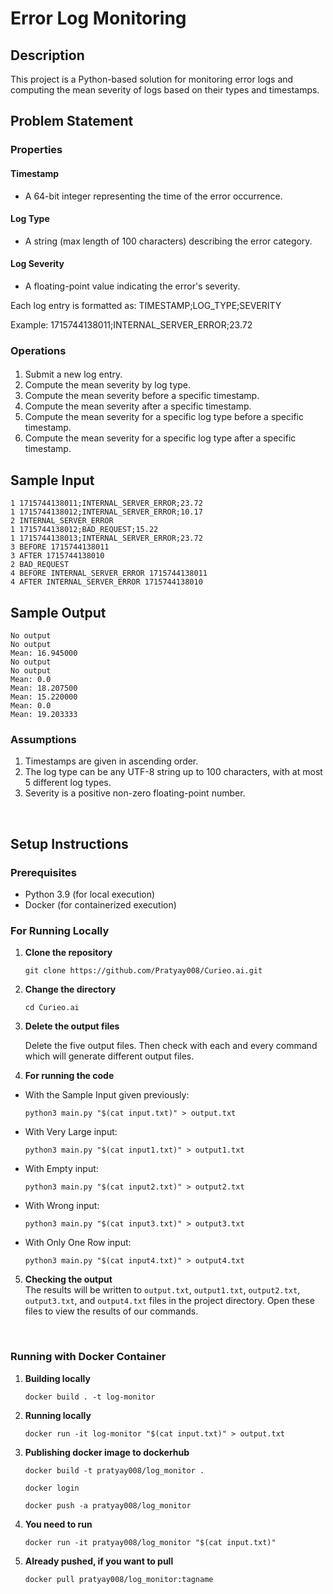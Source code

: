 # Error Log Monitoring

## Description

This project is a Python-based solution for monitoring error logs and computing the mean severity of logs based on their types and timestamps.


## Problem Statement
### Properties

#### Timestamp 
- A 64-bit integer representing the time of the error occurrence.

#### Log Type 
- A string (max length of 100 characters) describing the error category.

#### Log Severity 
- A floating-point value indicating the error's severity.

Each log entry is formatted as: TIMESTAMP;LOG_TYPE;SEVERITY

Example: 1715744138011;INTERNAL_SERVER_ERROR;23.72


### Operations
#### 
1. Submit a new log entry.
2. Compute the mean severity by log type.
3. Compute the mean severity before a specific timestamp.
4. Compute the mean severity after a specific timestamp.
5. Compute the mean severity for a specific log type before a specific timestamp.
6. Compute the mean severity for a specific log type after a specific timestamp.



## Sample Input

```
1 1715744138011;INTERNAL_SERVER_ERROR;23.72
1 1715744138012;INTERNAL_SERVER_ERROR;10.17
2 INTERNAL_SERVER_ERROR
1 1715744138012;BAD_REQUEST;15.22
1 1715744138013;INTERNAL_SERVER_ERROR;23.72
3 BEFORE 1715744138011
3 AFTER 1715744138010
2 BAD_REQUEST
4 BEFORE INTERNAL_SERVER_ERROR 1715744138011
4 AFTER INTERNAL_SERVER_ERROR 1715744138010
```


## Sample Output

```
No output
No output
Mean: 16.945000
No output
No output
Mean: 0.0
Mean: 18.207500
Mean: 15.220000
Mean: 0.0
Mean: 19.203333
```


### Assumptions

1. Timestamps are given in ascending order.
2. The log type can be any UTF-8 string up to 100 characters, with at most 5 different log types.
3. Severity is a positive non-zero floating-point number.


<br/>


## Setup Instructions

### Prerequisites

- Python 3.9 (for local execution)
- Docker (for containerized execution)

### For Running Locally

1. **Clone the repository**

   ```
   git clone https://github.com/Pratyay008/Curieo.ai.git
   ```

2. **Change the directory**

   ```
   cd Curieo.ai
   ```

3. **Delete the output files**

   Delete the five output files. Then check with each and every command which will  generate different output files.

4. **For running the code**   



- With the Sample Input given previously: 

   ```
   python3 main.py "$(cat input.txt)" > output.txt
   ```
- With Very Large input: 

   ```
   python3 main.py "$(cat input1.txt)" > output1.txt
   ```
- With Empty input: 

   ```
   python3 main.py "$(cat input2.txt)" > output2.txt
   ```
- With Wrong input: 

   ```
   python3 main.py "$(cat input3.txt)" > output3.txt
   ```
- With Only One Row input: 

   ```
   python3 main.py "$(cat input4.txt)" > output4.txt
   ```



5. **Checking the output**  
   The results will be written to `output.txt`, `output1.txt`, `output2.txt`, `output3.txt`, and `output4.txt` files in the project directory. Open these files to view the results of our commands.

<br/>

### Running with Docker Container

1. **Building locally**

   ```
   docker build . -t log-monitor
   ```

2. **Running locally**

   ```
   docker run -it log-monitor "$(cat input.txt)" > output.txt
   ```

3. **Publishing docker image to dockerhub**

   ```
   docker build -t pratyay008/log_monitor .
   ```

   ```
   docker login
   ```

   ```
   docker push -a pratyay008/log_monitor
   ```

4. **You need to run**

   ```
   docker run -it pratyay008/log_monitor "$(cat input.txt)"
   ```

5. **Already pushed, if you want to pull**

   ```
   docker pull pratyay008/log_monitor:tagname
   ```
